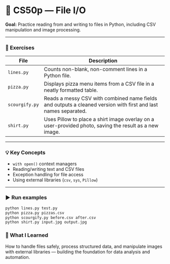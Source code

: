 # 📂 CS50p — File I/O

**Goal:** Practice reading from and writing to files in Python, including CSV manipulation and image processing.

---

### 🧩 Exercises

| File | Description |
|------|--------------|
| `lines.py` | Counts non-blank, non-comment lines in a Python file. |
| `pizza.py` | Displays pizza menu items from a CSV file in a neatly formatted table. |
| `scourgify.py` | Reads a messy CSV with combined name fields and outputs a cleaned version with first and last names separated. |
| `shirt.py` | Uses Pillow to place a shirt image overlay on a user-provided photo, saving the result as a new image. |

---

### 💡 Key Concepts
- `with open()` context managers  
- Reading/writing text and CSV files  
- Exception handling for file access  
- Using external libraries (`csv`, `sys`, `Pillow`)  

---

### ▶️ Run examples
```bash
python lines.py test.py
python pizza.py pizzas.csv
python scourgify.py before.csv after.csv
python shirt.py input.jpg output.jpg
```

### 💬 What I Learned
How to handle files safely, process structured data, and manipulate images with external libraries — building the foundation for data analysis and automation.